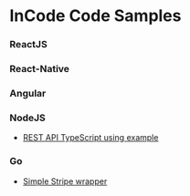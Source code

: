 # InCode Code Samples

### ReactJS

### React-Native

### Angular

### NodeJS

- [REST API TypeScript using example](./node-js/nestjs-rest-api)

### Go

- [Simple Stripe wrapper](./golang/go-stripe)
